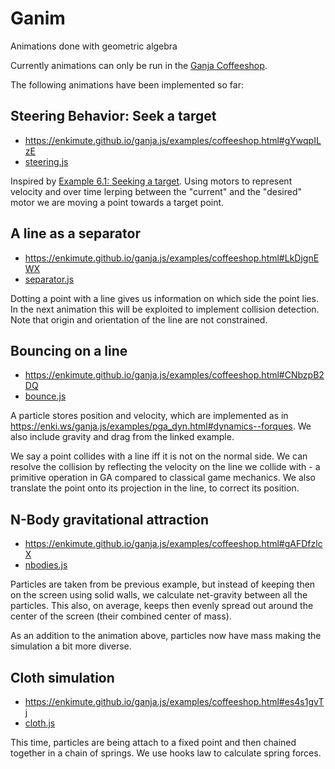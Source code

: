 # Ganim

Animations done with geometric algebra

Currently animations can only be run in the
[Ganja Coffeeshop](https://enkimute.github.io/ganja.js/examples/coffeeshop.html).

The following animations have been implemented so far:

## Steering Behavior: Seek a target

- <https://enkimute.github.io/ganja.js/examples/coffeeshop.html#gYwqpILzE>
- [steering.js](steering.js)

Inspired by [Example 6.1: Seeking a target](https://natureofcode.com/book/chapter-6-autonomous-agents/#chapter06_example1).
Using motors to represent velocity and over time lerping between the "current" and the "desired" motor
we are moving a point towards a target point.

## A line as a separator

- <https://enkimute.github.io/ganja.js/examples/coffeeshop.html#LkDjgnEWX>
- [separator.js](separator.js)

Dotting a point with a line gives us information
on which side the point lies.
In the next animation this will be
exploited to implement collision detection.
Note that origin and orientation
of the line are not constrained.

## Bouncing on a line

- <https://enkimute.github.io/ganja.js/examples/coffeeshop.html#CNbzpB2DQ>
- [bounce.js](bounce.js)

A particle stores position and velocity,
which are implemented as in <https://enki.ws/ganja.js/examples/pga_dyn.html#dynamics--forques>.
We also include gravity and drag from the linked example.

We say a point collides with a line
iff it is not on the normal side.
We can resolve the collision by reflecting
the velocity on the line we collide with
\- a primitive operation in GA compared
to classical game mechanics.
We also translate the point onto its
projection in the line, to correct its position.

## N-Body gravitational attraction

- <https://enkimute.github.io/ganja.js/examples/coffeeshop.html#gAFDfzlcX>
- [nbodies.js](nbodies.js)

Particles are taken from be previous example,
but instead of keeping then on the screen using solid walls,
we calculate net-gravity between all the particles.
This also, on average, keeps then evenly spread out
around the center of the screen (their combined center of mass).

As an addition to the animation above,
particles now have mass making the
simulation a bit more diverse.

## Cloth simulation

- <https://enkimute.github.io/ganja.js/examples/coffeeshop.html#es4s1gvTj>
- [cloth.js](cloth.js)

This time, particles are being attach to a fixed
point and then chained together in a chain of springs.
We use hooks law to calculate spring forces.
